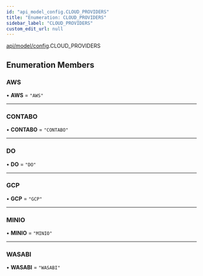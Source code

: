 ```yaml
---
id: "api_model_config.CLOUD_PROVIDERS"
title: "Enumeration: CLOUD_PROVIDERS"
sidebar_label: "CLOUD_PROVIDERS"
custom_edit_url: null
---
```


[api/model/config](/api/modules/api_model_config.md).CLOUD_PROVIDERS

## Enumeration Members

### AWS

• **AWS** = ``"AWS"``

___

### CONTABO

• **CONTABO** = ``"CONTABO"``

___

### DO

• **DO** = ``"DO"``

___

### GCP

• **GCP** = ``"GCP"``

___

### MINIO

• **MINIO** = ``"MINIO"``

___

### WASABI

• **WASABI** = ``"WASABI"``
